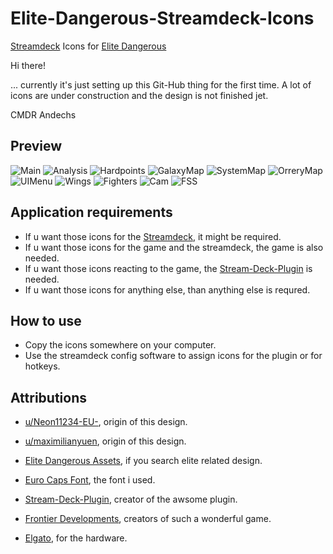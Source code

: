 # Elite-Dangerous-Streamdeck-Icons
[Streamdeck](https://www.elgato.com/de/gaming/stream-deck) Icons for [Elite Dangerous](https://www.elitedangerous.com/)

Hi there!

... currently it's just setting up this Git-Hub thing for the first time. A lot of icons are under construction and the design is not finished jet.

CMDR Andechs

## Preview
![Main](https://github.com/Andechs75/Elite-Dangerous-Streamdeck-Icons/blob/master/Picture/Main.png)
![Analysis](https://github.com/Andechs75/Elite-Dangerous-Streamdeck-Icons/blob/master/Picture/Analysis.png)
![Hardpoints](https://github.com/Andechs75/Elite-Dangerous-Streamdeck-Icons/blob/master/Picture/Hardpoints.png)
![GalaxyMap](https://github.com/Andechs75/Elite-Dangerous-Streamdeck-Icons/blob/master/Picture/GalaxyMap.png)
![SystemMap](https://github.com/Andechs75/Elite-Dangerous-Streamdeck-Icons/blob/master/Picture/SystemMap.png)
![OrreryMap](https://github.com/Andechs75/Elite-Dangerous-Streamdeck-Icons/blob/master/Picture/OrreryMap.png)
![UIMenu](https://github.com/Andechs75/Elite-Dangerous-Streamdeck-Icons/blob/master/Picture/UIMenu.png)
![Wings](https://github.com/Andechs75/Elite-Dangerous-Streamdeck-Icons/blob/master/Picture/Wings.png)
![Fighters](https://github.com/Andechs75/Elite-Dangerous-Streamdeck-Icons/blob/master/Picture/Fighters.png)
![Cam](https://github.com/Andechs75/Elite-Dangerous-Streamdeck-Icons/blob/master/Picture/Cam.png)
![FSS](https://github.com/Andechs75/Elite-Dangerous-Streamdeck-Icons/blob/master/Picture/FSS.png)

## Application requirements
- If u want those icons for the [Streamdeck](https://www.elgato.com/de/gaming/stream-deck), it might be required.
- If u want those icons for the game and the streamdeck, the game is also needed.
- If u want those icons reacting to the game, the [Stream-Deck-Plugin](https://github.com/mhwlng/streamdeck-elite) is needed.
- If u want those icons for anything else, than anything else is requred.

## How to use
- Copy the icons somewhere on your computer.
- Use the streamdeck config software to assign icons for the plugin or for hotkeys. 

## Attributions
- [u/Neon11234-EU-](https://www.reddit.com/r/EliteDangerous/comments/gvera7/ed_stream_deck_icon_pack_included/), origin of this design.
- [u/maximilianyuen](https://www.reddit.com/r/EliteDangerous/comments/g4u7f1/stream_deck_with_elite_didnt_even_know_this_is/), origin of this design.
- [Elite Dangerous Assets](https://edassets.org/#/), if you search elite related design.
- [Euro Caps Font](https://www.dafont.com/euro-caps.font), the font i used.

- [Stream-Deck-Plugin](https://github.com/mhwlng/streamdeck-elite), creator of the awsome plugin.

- [Frontier Developments](https://www.frontier.co.uk/), creators of such a wonderful game.
- [Elgato](https://www.elgato.com/), for the hardware.
